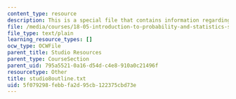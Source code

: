 ```yaml
---
content_type: resource
description: This is a special file that contains information regarding studio 8.
file: /media/courses/18-05-introduction-to-probability-and-statistics-spring-2014/5f079298febbfa2d95cb122375cbd73e_studio8outline.txt
file_type: text/plain
learning_resource_types: []
ocw_type: OCWFile
parent_title: Studio Resources
parent_type: CourseSection
parent_uid: 795a5521-0a16-d54d-c4e8-910a0c21496f
resourcetype: Other
title: studio8outline.txt
uid: 5f079298-febb-fa2d-95cb-122375cbd73e
---
```

